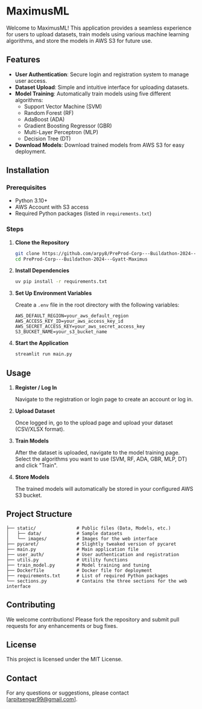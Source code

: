 # MaximusML

Welcome to MaximusML! This application provides a seamless experience for users to upload datasets, train models using various machine learning algorithms, and store the models in AWS S3 for future use.

## Features

- **User Authentication**: Secure login and registration system to manage user access.
- **Dataset Upload**: Simple and intuitive interface for uploading datasets.
- **Model Training**: Automatically train models using five different algorithms:
  - Support Vector Machine (SVM)
  - Random Forest (RF)
  - AdaBoost (ADA)
  - Gradient Boosting Regressor (GBR)
  - Multi-Layer Perceptron (MLP)
  - Decision Tree (DT)
- **Download Models**: Download trained models from AWS S3 for easy deployment.

## Installation
   
### Prerequisites

- Python 3.10+
- AWS Account with S3 access
- Required Python packages (listed in `requirements.txt`)

### Steps

1. **Clone the Repository**

   ```bash
   git clone https://github.com/arpy8/PreProd-Corp---Buildathon-2024---Gyatt-Maximus.git
   cd PreProd-Corp---Buildathon-2024---Gyatt-Maximus
   ```

2. **Install Dependencies**

   ```bash
   uv pip install -r requirements.txt
   ```

3. **Set Up Environment Variables**

   Create a `.env` file in the root directory with the following variables:

   ```plaintext
   AWS_DEFAULT_REGION=your_aws_default_region
   AWS_ACCESS_KEY_ID=your_aws_access_key_id
   AWS_SECRET_ACCESS_KEY=your_aws_secret_access_key
   S3_BUCKET_NAME=your_s3_bucket_name
   ```

3. **Start the Application**

   ```bash
   streamlit run main.py
   ```

## Usage

1. **Register / Log In**

   Navigate to the registration or login page to create an account or log in.

2. **Upload Dataset**

   Once logged in, go to the upload page and upload your dataset (CSV/XLSX format).

3. **Train Models**

   After the dataset is uploaded, navigate to the model training page. Select the algorithms you want to use (SVM, RF, ADA, GBR, MLP, DT) and click "Train".

4. **Store Models**

   The trained models will automatically be stored in your configured AWS S3 bucket.

## Project Structure

```
├── static/               # Public files (Data, Models, etc.)
│   ├── data/             # Sample datasets
│   └── images/           # Images for the web interface
├── pycaret/              # Slightly tweaked version of pycaret
├── main.py               # Main application file
├── user_auth/            # User authentication and registration
├── utils.py              # Utility functions
├── train_model.py        # Model training and tuning
├── Dockerfile            # Docker file for deployment
├── requirements.txt      # List of required Python packages
└── sections.py           # Contains the three sections for the web interface
```

## Contributing

We welcome contributions! Please fork the repository and submit pull requests for any enhancements or bug fixes.

## License

This project is licensed under the MIT License.

## Contact

For any questions or suggestions, please contact [arpitsengar99@gmail.com].
